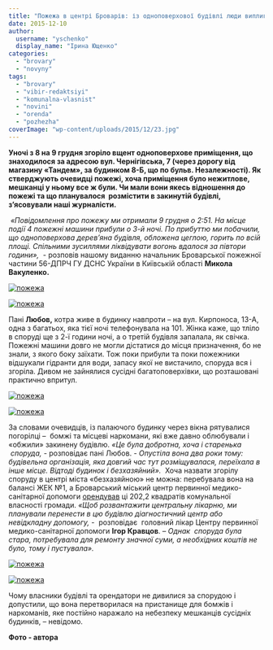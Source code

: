 ```yaml
---
title: "Пожежа в центрі Броварів: із одноповерхової будівлі люди виплигували з вікон"
date: 2015-12-10
author: 
  username: "yschenko"
  display_name: "Ірина Ющенко"
categories: 
  - "brovary"
  - "novyny"
tags: 
  - "brovary"
  - "vibir-redaktsiyi"
  - "komunalna-vlasnist"
  - "novini"
  - "orenda"
  - "pozhezha"
coverImage: "wp-content/uploads/2015/12/23.jpg"
---
```


**Уночі з 8 на 9 грудня згоріло вщент одноповерхове приміщення, що знаходилося за адресою вул. Чернігівська, 7 (через дорогу від магазину «Тандем», за будинком 8-Б, що по бульв. Незалежності). Як стверджують очевидці пожежі, хоча приміщення було нежитлове, мешканці у ньому все ж були. Чи мали вони якесь відношення до пожежі та що планувалося  розмістити в закинутій будівлі, з’ясовували наші журналісти.**

 _«Повідомлення про пожежу ми отримали 9 грудня о 2:51. На місце події 4 пожежні машини прибули о 3-й ночі. По прибуттю ми побачили, що одноповерхова дерев’яна будівля, обложена цеглою, горить по всій площі. Спільними зусиллями ліквідувати вогонь вдалося за півтори години»,_  - розповів нашому виданню начальник Броварської пожежної частини 56-ДПРЧ ГУ ДСНС України в Київській області **Микола Вакуленко.**

[![пожежа](https://mpz.brovary.org/wp-content/uploads/2015/12/13.jpg)](https://mpz.brovary.org/wp-content/uploads/2015/12/13.jpg)

[![пожежа](https://mpz.brovary.org/wp-content/uploads/2015/12/72.jpg)](https://mpz.brovary.org/wp-content/uploads/2015/12/72.jpg)

Пані **Любов,** котра живе в будинку навпроти – на вул. Кирпоноса, 13-А, одна з багатьох, яка тієї ночі телефонувала на 101. Жінка каже, що тліло в споруді ще з 2-ї години ночі, а о третій будівля запалала, як свічка. Пожежні машини довго не могли дістатися до місця призначення, бо не знали, з якого боку заїхати. Тож поки прибули та поки пожежники відшукали гідранти для води, запасу якої не вистачило, споруда вся і згоріла. Дивом не зайнялися сусідні багатоповерхівки, що розташовані практично впритул.

[![пожежа](https://mpz.brovary.org/wp-content/uploads/2015/12/32.jpg)](https://mpz.brovary.org/wp-content/uploads/2015/12/32.jpg)

[![пожежа](https://mpz.brovary.org/wp-content/uploads/2015/12/101.jpg)](https://mpz.brovary.org/wp-content/uploads/2015/12/101.jpg)

За словами очевидців, із палаючого будинку через вікна рятувалися погорілці –  бомжі та місцеві наркомани, які вже давно облюбували і «обжили» закинену будівлю. _«Це була добротна, хоча і старенька  споруда, -_ розповідає пані Любов. - _Опустіла вона два роки тому: будівельна організація, яка довгий час тут розміщувалася, переїхала в інше місце. Відтоді будинок і безхазяйний»._  Хоча назвати згорілу споруду в центрі міста «безхазяйною» не можна: перебувала вона на балансі ЖЕК №1, а Броварський міський центр первинної медико-санітарної допомоги [орендував](https://mpz.brovary.org/upravlinnya-komunalnoyi-vlasnosti-zdast-v-orendu-10-prymishhen-v-brovarah/) ці 202,2 квадратів комунальної власності громади. _«Щоб розвантажити центральну лікарню, ми планували перенести в цю будівлю діагностичний центр або невідкладну допомогу,_ -  розповідає  головний лікар Центру первинної медико-санітарної допомоги **Ігор Кравцов**. – _Однак  споруда була стара, потребувала для ремонту значної суми, а необхідних коштів не було, тому і пустувала»._

[![пожежа](https://mpz.brovary.org/wp-content/uploads/2015/12/62.jpg)](https://mpz.brovary.org/wp-content/uploads/2015/12/62.jpg)

[![пожежа](https://mpz.brovary.org/wp-content/uploads/2015/12/52.jpg)](https://mpz.brovary.org/wp-content/uploads/2015/12/52.jpg)

Чому власники будівлі та орендатори не дивилися за спорудою і допустили, що вона перетворилася на пристанище для бомжів і наркоманів, яке постійно наражало на небезпеку мешканців сусідніх будинків, – невідомо.

**Фото - автора**
